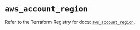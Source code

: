 # `aws_account_region`

Refer to the Terraform Registry for docs: [`aws_account_region`](https://registry.terraform.io/providers/hashicorp/aws/5.81.0/docs/resources/account_region).

